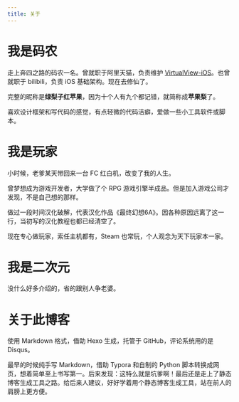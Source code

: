 ```yaml
---
title: 关于
---
```


# 我是码农

走上奔四之路的码农一名。曾就职于阿里天猫，负责维护 [VirtualView-iOS](https://github.com/alibaba/VirtualView-iOS)。也曾就职于 bilibili，负责 iOS 基础架构。现在去修仙了。

完整的昵称是**绿梨子红苹果**，因为十个人有九个都记错，就简称成**苹果梨**了。

喜欢设计框架和写代码的感觉，有点轻微的代码洁癖，爱做一些小工具软件或脚本。

# 我是玩家

小时候，老爹某天带回来一台 FC 红白机，改变了我的人生。

曾梦想成为游戏开发者，大学做了个 RPG 游戏引擎半成品。但是加入游戏公司才发现，不是自己想的那样。

做过一段时间汉化破解，代表汉化作品《最终幻想6A》。因各种原因远离了这一行，当初写的汉化教程也都已经清空了。

现在专心做玩家，索任主机都有，Steam 也常玩，个人观念为天下玩家本一家。

# 我是二次元

没什么好多介绍的，省的跟别人争老婆。

# 关于此博客

使用 Markdown 格式，借助 Hexo 生成，托管于 GitHub，评论系统用的是 Disqus。

最早的时候纯手写 Markdown，借助 Typora 和自制的 Python 脚本转换成网页，想着简单至上书写第一。后来发现：这特么就是坑爹啊！最后还是走上了静态博客生成工具之路。给后来人建议，好好学着用个静态博客生成工具，站在前人的肩膀上更方便。
